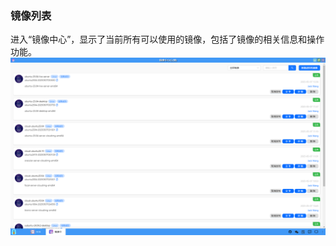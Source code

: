 ### 镜像列表
进入“镜像中心”，显示了当前所有可以使用的镜像，包括了镜像的相关信息和操作功能。
![alt text](../help_picture/15_mirrorcentor01.png)